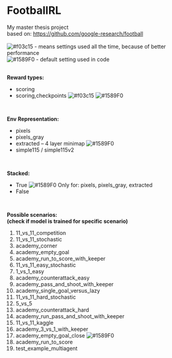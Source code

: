 # FootballRL
My master thesis project  
based on: https://github.com/google-research/football
<br/><br/>
![#f03c15](https://placehold.it/15/f03c15/000000?text=+) - 
means settings used all the time, because of better performance
<br/>
![#1589F0](https://placehold.it/15/1589F0/000000?text=+) - 
default setting used in code
<br/><br/>

**Reward types:**  
- scoring
- scoring,checkpoints 
![#f03c15](https://placehold.it/15/f03c15/000000?text=+) 
![#1589F0](https://placehold.it/15/1589F0/000000?text=+)

<br/>

**Env Representation:**
  - pixels
  - pixels_gray
  - extracted – 4 layer minimap
![#1589F0](https://placehold.it/15/1589F0/000000?text=+)
  - simple115 / simple115v2

<br/>

**Stacked:**
- True 
![#1589F0](https://placehold.it/15/1589F0/000000?text=+)
Only for: pixels, pixels_gray, extracted
- False  


<br/>

**Possible scenarios:<br/>
(check if model is trained for specific scenario)**
1. 11_vs_11_competition
2. 11_vs_11_stochastic
3. academy_corner
4. academy_empty_goal
5. academy_run_to_score_with_keeper
6. 11_vs_11_easy_stochastic
7. 1_vs_1_easy
8. academy_counterattack_easy
9. academy_pass_and_shoot_with_keeper
10. academy_single_goal_versus_lazy
11. 11_vs_11_hard_stochastic
12. 5_vs_5
13. academy_counterattack_hard
14. academy_run_pass_and_shoot_with_keeper
15. 11_vs_11_kaggle
16. academy_3_vs_1_with_keeper
17. academy_empty_goal_close
![#1589F0](https://placehold.it/15/1589F0/000000?text=+)
18. academy_run_to_score
19. test_example_multiagent

<br/>
